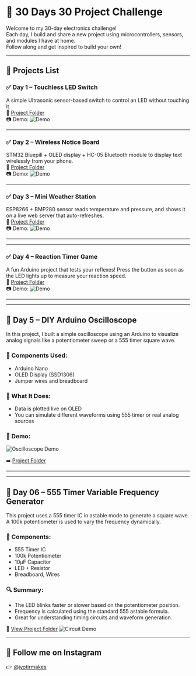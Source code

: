 # 🔧 30 Days 30 Project Challenge

Welcome to my 30-day electronics challenge!  
Each day, I build and share a new project using microcontrollers, sensors, and modules I have at home.  
Follow along and get inspired to build your own!

---

## 📅 Projects List

### ✅ Day 1 – Touchless LED Switch  
A simple Ultrasonic sensor-based switch to control an LED without touching it.  
📂 [Project Folder](./Day01_Touchless_LED_Switch)  
📷 Demo: ![Demo](./Day01_Touchless_LED_Switch/Demo_image.jpg)

---

### ✅ Day 2 – Wireless Notice Board  
STM32 Bluepill + OLED display + HC-05 Bluetooth module to display text wirelessly from your phone.  
📂 [Project Folder](./Day02_Wireless_Notice_Board)  
📷 Demo: ![Demo](./Day02_Wireless_Notice_Board/Demo_Image.jpg)

---

### ✅ Day 3 – Mini Weather Station  
ESP8266 + BMP280 sensor reads temperature and pressure, and shows it on a live web server that auto-refreshes.  
📂 [Project Folder](./Day03_Mini_Weather_Station)  
📷 Demo: ![Demo](./Day03_Mini_Weather_Station/Demo_Image.jpg)

---

---

### ✅ Day 4 – Reaction Timer Game  
A fun Arduino project that tests your reflexes! Press the button as soon as the LED lights up to measure your reaction speed.  
📂 [Project Folder](./Day04_Reaction_Timer_Game)  
📷 Demo: ![Demo](./Day04_Reaction_Timer_Game/Demo_Image.jpg)

---

---

## 📅 Day 5 – DIY Arduino Oscilloscope

In this project, I built a simple oscilloscope using an Arduino to visualize analog signals like a potentiometer sweep or a 555 timer square wave.

### 🔧 Components Used:
- Arduino Nano
- OLED Display (SSD1306) 
- Jumper wires and breadboard

### 🧠 What It Does:
- Data is plotted live on OLED
- You can simulate different waveforms using 555 timer or real analog sources

### 📸 Demo:
![Oscilloscope Demo](Day05_Arduino_Oscilloscope/Demo_Image.jpg)

➡️ [Project Folder](Day05_Arduino_Oscilloscope)

---

---

## 📅 Day 06 – 555 Timer Variable Frequency Generator

This project uses a 555 timer IC in astable mode to generate a square wave. A 100k potentiometer is used to vary the frequency dynamically.

### 🔧 Components:
- 555 Timer IC  
- 100k Potentiometer  
- 10µF Capacitor  
- LED + Resistor  
- Breadboard, Wires

### 🔍 Summary:
- The LED blinks faster or slower based on the potentiometer position.
- Frequency is calculated using the standard 555 astable formula.
- Great for understanding timing circuits and waveform generation.

🔗 [View Project Folder](./Day06_555_Timer_Variable_Frequency)
![Circuit Demo](Day06_555_Timer_Variable_Frequency/Circuit_Diagram.png)

---


## 📌 Follow me on Instagram  
👉 [@jyotirmakes](https://www.instagram.com/jyotirmakes?igsh=dXhyYWc5bWsyMWgw)



